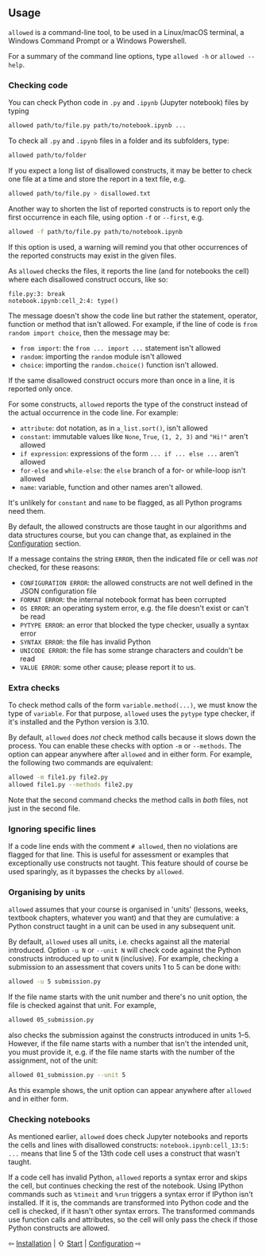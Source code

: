 ## Usage

`allowed` is a command-line tool, to be used in a Linux/macOS terminal,
a Windows Command Prompt or a Windows Powershell.

For a summary of the command line options, type `allowed -h` or `allowed --help`.

### Checking code
You can check Python code in `.py` and `.ipynb` (Jupyter notebook) files by typing
```bash
allowed path/to/file.py path/to/notebook.ipynb ...
```
To check all `.py` and `.ipynb` files in a folder and its subfolders, type:
```bash
allowed path/to/folder
```
If you expect a long list of disallowed constructs, it may be better to
check one file at a time and store the report in a text file, e.g.
```bash
allowed path/to/file.py > disallowed.txt
```
Another way to shorten the list of reported constructs is to report only
the first occurrence in each file, using option `-f` or `--first`, e.g.
```bash
allowed -f path/to/file.py path/to/notebook.ipynb
```
If this option is used, a warning will remind you that other occurrences of
the reported constructs may exist in the given files.

As `allowed` checks the files, it reports the line (and for notebooks the cell)
where each disallowed construct occurs, like so:
```
file.py:3: break
notebook.ipynb:cell_2:4: type()
```
The message doesn't show the code line but rather
the statement, operator, function or method that isn't allowed.
For example, if the line of code is `from random import choice`,
then the message may be:
- `from import`: the `from ... import ...` statement isn't allowed
- `random`: importing the `random` module isn't allowed
- `choice`: importing the `random.choice()` function isn't allowed.

If the same disallowed construct occurs more than once in a line,
it is reported only once.

For some constructs, `allowed` reports the type of the construct instead of
the actual occurrence in the code line. For example:
- `attribute`: dot notation, as in `a_list.sort()`, isn't allowed
- `constant`: immutable values like `None`, `True`, `(1, 2, 3)` and `"Hi!"` aren't allowed
- `if expression`: expressions of the form `... if ... else ...` aren't allowed
- `for-else` and `while-else`: the `else` branch of a for- or while-loop isn't allowed
- `name`: variable, function and other names aren't allowed.

It's unlikely for `constant` and `name` to be flagged, as all Python programs need them.

By default, the allowed constructs are those taught in our algorithms and data structures course,
but you can change that, as explained in the [Configuration](configuration.md) section.

If a message contains the string `ERROR`, then the indicated file or cell
was _not_ checked, for these reasons:
- `CONFIGURATION ERROR`: the allowed constructs are not well defined in the JSON configuration file
- `FORMAT ERROR`: the internal notebook format has been corrupted
- `OS ERROR`: an operating system error, e.g. the file doesn't exist or can't be read
- `PYTYPE ERROR`: an error that blocked the type checker, usually a syntax error
- `SYNTAX ERROR`: the file has invalid Python
- `UNICODE ERROR`: the file has some strange characters and couldn't be read
- `VALUE ERROR`: some other cause; please report it to us.

### Extra checks

To check method calls of the form `variable.method(...)`,
we must know the type of `variable`. For that purpose, `allowed` uses
the `pytype` type checker, if it's installed and the Python version is 3.10.

By default, `allowed` does _not_ check method calls because it slows down the process.
You can enable these checks with option `-m` or `--methods`.
The option can appear anywhere after `allowed` and in either form.
For example, the following two commands are equivalent:
```bash
allowed -m file1.py file2.py
allowed file1.py --methods file2.py
```
Note that the second command checks the method calls in _both_ files,
not just in the second file.

### Ignoring specific lines

If a code line ends with the comment `# allowed`, then no violations are flagged for that line.
This is useful for assessment or examples that exceptionally use constructs not taught.
This feature should of course be used sparingly, as it bypasses the checks by `allowed`.

### Organising by units

`allowed` assumes that your course is organised in 'units'
(lessons, weeks, textbook chapters, whatever you want) and that they are cumulative:
a Python construct taught in a unit can be used in any subsequent unit.

By default, `allowed` uses all units, i.e. checks against all the material introduced.
Option `-u N` or `--unit N` will check code against
the Python constructs introduced up to unit `N` (inclusive).
For example, checking a submission to an assessment that covers units 1 to 5
can be done with:
```bash
allowed -u 5 submission.py
```
If the file name starts with the unit number and there's no unit option,
the file is checked against that unit. For example,
```bash
allowed 05_submission.py
```
also checks the submission against the constructs introduced in units 1–5.
However, if the file name starts with a number that isn't the intended unit,
you must provide it,
e.g. if the file name starts with the number of the assignment, not of the unit:
```bash
allowed 01_submission.py --unit 5
```
As this example shows, the unit option can appear
anywhere after `allowed` and in either form.

### Checking notebooks

As mentioned earlier, `allowed` does check Jupyter notebooks and
reports the cells and lines with disallowed constructs: `notebook.ipynb:cell_13:5: ...`
means that line 5 of the 13th code cell uses a construct that wasn't taught.

If a code cell has invalid Python, `allowed` reports a syntax error and
skips the cell, but continues checking the rest of the notebook.
Using IPython commands such as `%timeit` and `%run`
triggers a syntax error if IPython isn't installed. If it is,
the commands are transformed into Python code and the cell is checked,
if it hasn't other syntax errors.
The transformed commands use function calls and attributes, so
the cell will only pass the check if those Python constructs are allowed.

⇦ [Installation](installation.md) | ⇧ [Start](../README.md) | [Configuration](configuration.md) ⇨